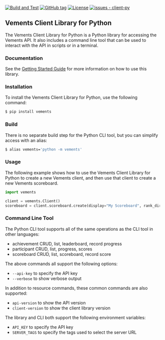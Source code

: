 [![Build and Test](https://github.com/vements/client-py/actions/workflows/build-test.yaml/badge.svg?event=push)](https://github.com/vements/client-py/actions/workflows/build-test.yaml) [![GitHub tag](https://img.shields.io/github/tag/vements/client-py?include_prereleases=&sort=semver&color=blue)](https://github.com/vements/client-py/releases/)
[![License](https://img.shields.io/badge/License-MIT-blue)](#license)
[![issues - client-py](https://img.shields.io/github/issues/vements/client-py)](https://github.com/vements/client-py/issues)

## Vements Client Library for Python

The Vements Client Library for Python is a Python library for accessing the Vements API.  It also includes a command line tool that can be used to interact with the API in scripts or in a terminal.


### Documentation

See the [Getting Started Guide](https://vements.io/docs/guides/getting-started/) for more information on how to use this library.

### Installation

To install the Vements Client Library for Python, use the following command:

```bash
$ pip install vements
```

### Build 

There is no separate build step for the Python CLI tool, but you can simplify access with an alias:

```bash
$ alias vements='python -m vements'
```

### Usage 

The following example shows how to use the Vements Client Library for Python to create a new Vements client, and then use that client to create a new Vements scoreboard.

```python
import vements

client = vements.Client()
scoreboard = client.scoreboard.create(display="My Scoreboard", rank_dir="desc", public=False)
```

### Command Line Tool

The Python CLI tool supports all of the same operations as the CLI tool in other languages:

* achievement CRUD, list, leaderboard, record progress
* participant CRUD, list, progress, scores
* scoreboard CRUD, list, scoreboard, record score

The above commands all support the following options:

* `--api-key` to specify the API key
* `--verbose` to show verbose output

In addition to resource commands, these common commands are also supported:

* `api-version` to show the API version
* `client-version` to show the client library version

The library and CLI both support the following environment variables:

* `API_KEY` to specify the API key
* `SERVER_TAGS` to specify the tags used to select the server URL
